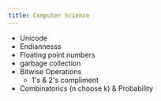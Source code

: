 ```yaml
---
title: Computer Science
---
```


- Unicode
- Endiannesss
- Floating point numbers
- garbage collection
- Bitwise Operations
	- 1's & 2's compliment
- Combinatorics (n choose k) & Probability
